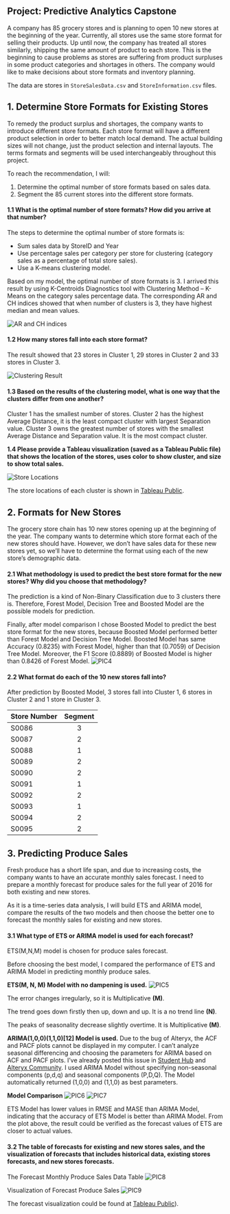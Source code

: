 ## Project: Predictive Analytics Capstone
A company has 85 grocery stores and is planning to open 10 new stores at the beginning of the year. Currently, all stores use the same store format for selling their products. Up until now, the company has treated all stores similarly, shipping the same amount of product to each store. This is the beginning to cause problems as stores are suffering from product surpluses in some product categories and shortages in others. The company would like to make decisions about store formats and inventory planning.

The data are stores in `StoreSalesData.csv` and `StoreInformation.csv` files.

## 1. Determine Store Formats for Existing Stores
To remedy the product surplus and shortages, the company wants to introduce different store formats. Each store format will have a different product selection in order to better match local demand. The actual building sizes will not change, just the product selection and internal layouts. The terms formats and segments will be used interchangeably throughout this project. 

To reach the recommendation, I will:
1.   Determine the optimal number of store formats based on sales data.
2.  Segment the 85 current stores into the different store formats.

#### 1.1 What is the optimal number of store formats? How did you arrive at that number? 
The steps to determine the optimal number of store formats is:
- Sum sales data by StoreID and Year
- Use percentage sales per category per store for clustering (category sales as a percentage of total store sales).
- Use a K-means clustering model.

Based on my model, the optimal number of store formats is 3. I arrived this result by using K-Centroids Diagnostics tool with Clustering Method – K-Means on the category sales percentage data. The corresponding AR and CH indices showed that when number of clusters is 3, they have highest median and mean values.

![AR and CH indices](https://github.com/rickyzhangwl/data_analytic_projects/blob/master/predictive_analytics/capstone_project/pics/1_ar_ch_indices.png)

#### 1.2 How many stores fall into each store format?
The result showed that 23 stores in Cluster 1, 29 stores in Cluster 2 and 33 stores in Cluster 3.

![Clustering Result](https://github.com/rickyzhangwl/data_analytic_projects/blob/master/predictive_analytics/capstone_project/pics/2_cluster_result.png)

#### 1.3 Based on the results of the clustering model, what is one way that the clusters differ from one another?
Cluster 1 has the smallest number of stores. Cluster 2 has the highest Average Distance, it is the least compact cluster with largest Separation value. Cluster 3 owns the greatest number of stores with the smallest Average Distance and Separation value. It is the most compact cluster.

**1.4 Please provide a Tableau visualization (saved as a Tableau Public file) that shows the location of the stores, uses color to show cluster, and size to show total sales.**

![Store Locations](https://github.com/rickyzhangwl/data_analytic_projects/blob/master/predictive_analytics/capstone_project/pics/3_store_location.png)

The store locations of each cluster is shown in [Tableau Public](https://public.tableau.com/profile/rickyzhang3885#!/vizhome/StoreLocationsofDifferentClusters/2?publish=yes).

## 2. Formats for New Stores
The grocery store chain has 10 new stores opening up at the beginning of the year. The company wants to determine which store format each of the new stores should have. However, we don’t have sales data for these new stores yet, so we’ll have to determine the format using each of the new store’s demographic data.

#### 2.1 What methodology is used to predict the best store format for the new stores? Why did you choose that methodology?
The prediction is a kind of Non-Binary Classification due to 3 clusters there is. Therefore, Forest Model, Decision Tree and Boosted Model are the possible models for prediction.

Finally, after model comparison I chose Boosted Model to predict the best store format for the new stores, because Boosted Model performed better than Forest Model and Decision Tree Model. Boosted Model has same Accuracy (0.8235) with Forest Model, higher than that (0.7059) of Decision Tree Model. Moreover, the F1 Score (0.8889) of Boosted Model is higher than 0.8426 of Forest Model.
![PIC4](https://github.com/rickyzhangwl/data_analytic_projects/blob/master/predictive_analytics/capstone_project/pics/4_model_comparison.PNG)


#### 2.2 What format do each of the 10 new stores fall into?
After prediction by Boosted Model, 3 stores fall into Cluster 1, 6 stores in Cluster 2 and 1 store in Cluster 3.

| Store Number | Segment |
|--------------|:-------:|
| S0086        | 3       |
| S0087        | 2       |
| S0088        | 1       |
| S0089        | 2       |
| S0090        | 2       |
| S0091        | 1       |
| S0092        | 2       |
| S0093        | 1       |
| S0094        | 2       |
| S0095        | 2       |


## 3. Predicting Produce Sales
Fresh produce has a short life span, and due to increasing costs, the company wants to have an accurate monthly sales forecast. I need to prepare a monthly forecast for produce sales for the full year of 2016 for both existing and new stores.

As it is a time-series data analysis, I will build ETS and ARIMA model, compare the results of the two models and then choose the better one to forecast the monthly sales for existing and new stores.

#### 3.1 What type of ETS or ARIMA model is used for each forecast?

ETS(M,N,M) model is chosen for produce sales forecast.

Before choosing the best model, I compared the performance of ETS and ARIMA Model in predicting monthly produce sales.

**ETS(M, N, M) Model with no dampening is used.**
![PIC5](https://github.com/rickyzhangwl/data_analytic_projects/blob/master/predictive_analytics/capstone_project/pics/5_ets_result.png)

The error changes irregularly, so it is Multiplicative **(M)**.

The trend goes down firstly then up, down and up. It is a no trend line **(N)**.

The peaks of seasonality decrease slightly overtime. It is Multiplicative **(M)**.

**ARIMA(1,0,0)(1,1,0)[12] Model is used.**
Due to the bug of Alteryx, the ACF and PACF plots cannot be displayed in my computer. I can’t analyze seasonal differencing and choosing the parameters for ARIMA based on ACF and PACF plots. I’ve already posted this issue in [Student Hub](https://study-hall.udacity.com/rooms/community:nd008t:645590-cohort-2871-project-437/community:thread-11423639959-614865?contextType=room) and [Alteryx Community](https://community.alteryx.com/t5/Alteryx-Designer-Discussions/TS-plot-doesn-t-display-ACF-and-PACF-plot/m-p/396847/highlight/false#M72856). I used ARIMA Model without specifying non-seasonal components (p,d,q) and seasonal components (P,D,Q). The Model automatically returned (1,0,0) and (1,1,0) as best parameters.

**Model Comparison**
![PIC6](https://github.com/rickyzhangwl/data_analytic_projects/blob/master/predictive_analytics/capstone_project/pics/6_ets_arima_result.png)
![PIC7](https://github.com/rickyzhangwl/data_analytic_projects/blob/master/predictive_analytics/capstone_project/pics/7_result_plot.png)

ETS Model has lower values in RMSE and MASE than ARIMA Model, indicating that the accuracy of ETS Model is better than ARIMA Model. From the plot above, the result could be verified as the forecast values of ETS are closer to actual values.

#### 3.2 The table of forecasts for existing and new stores sales, and the visualization of forecasts that includes historical data, existing stores forecasts, and new stores forecasts.
The Forecast Monthly Produce Sales Data Table
![PIC8](https://github.com/rickyzhangwl/data_analytic_projects/blob/master/predictive_analytics/capstone_project/pics/8_forecast_data_table.png)

Visualization of Forecast Produce Sales
![PIC9](https://github.com/rickyzhangwl/data_analytic_projects/blob/master/predictive_analytics/capstone_project/pics/9_forecast_plot.png)

The forecast visualization could be found at [Tableau Public](https://public.tableau.com/profile/rickyzhang3885#!/vizhome/ProduceSalesOvertime/Sheet1?publish=yes)).
